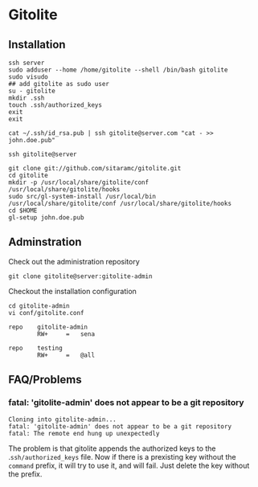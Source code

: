 # Gitolite #

## Installation ##

	ssh server
	sudo adduser --home /home/gitolite --shell /bin/bash gitolite
	sudo visudo
	## add gitolite as sudo user
	su - gitolite
	mkdir .ssh
	touch .ssh/authorized_keys
	exit
	exit
	
	cat ~/.ssh/id_rsa.pub | ssh gitolite@server.com "cat - >> john.doe.pub"
	
	ssh gitolite@server
	
	git clone git://github.com/sitaramc/gitolite.git
	cd gitolite
	mkdir -p /usr/local/share/gitolite/conf /usr/local/share/gitolite/hooks
	sudo src/gl-system-install /usr/local/bin /usr/local/share/gitolite/conf /usr/local/share/gitolite/hooks
	cd $HOME
	gl-setup john.doe.pub
	
## Adminstration ##

Check out the administration repository

	git clone gitolite@server:gitolite-admin
	
Checkout the installation configuration
	
	cd gitolite-admin
	vi conf/gitolite.conf

	repo    gitolite-admin
	        RW+     =   sena

	repo    testing
	        RW+     =   @all

## FAQ/Problems ##

### fatal: 'gitolite-admin' does not appear to be a git repository ###

	Cloning into gitolite-admin...
	fatal: 'gitolite-admin' does not appear to be a git repository
	fatal: The remote end hung up unexpectedly

The problem is that gitolite appends the authorized keys to the .`ssh/authorized_keys` file. Now if there is a prexisting key without the `command` prefix, it will try to use it, and will fail. Just delete the key without the prefix.